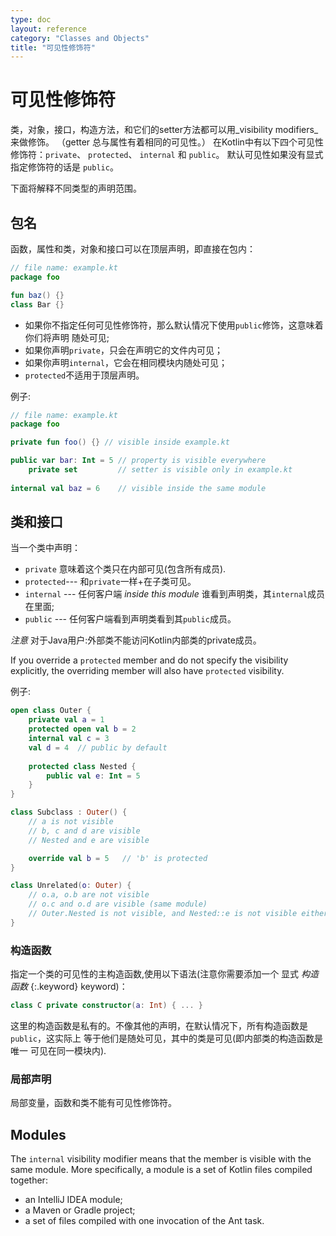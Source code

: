 ```yaml
---
type: doc
layout: reference
category: "Classes and Objects"
title: "可见性修饰符"
---
```


# 可见性修饰符  

类，对象，接口，构造方法，和它们的setter方法都可以用_visibility modifiers_来做修饰。
（getter 总与属性有着相同的可见性。）
在Kotlin中有以下四个可见性修饰符：`private`、 `protected`、 `internal` 和 `public`。
默认可见性如果没有显式指定修饰符的话是 `public`。

下面将解释不同类型的声明范围。

## 包名

函数，属性和类，对象和接口可以在顶层声明，即直接在包内：

``` kotlin
// file name: example.kt
package foo

fun baz() {}
class Bar {}
```

*  如果你不指定任何可见性修饰符，那么默认情况下使用`public`修饰，这意味着你们将声明
随处可见;
* 如果你声明`private`，只会在声明它的文件内可见；
* 如果你声明`internal`，它会在相同模块内随处可见；
* `protected`不适用于顶层声明。

例子:

``` kotlin
// file name: example.kt
package foo

private fun foo() {} // visible inside example.kt

public var bar: Int = 5 // property is visible everywhere
    private set         // setter is visible only in example.kt
    
internal val baz = 6    // visible inside the same module
```

## 类和接口

当一个类中声明：

* `private` 意味着这个类只在内部可见(包含所有成员).
* `protected`--- 和`private`一样+在子类可见。
* `internal` --- 任何客户端 *inside this module* 谁看到声明类，其`internal`成员在里面;
* `public` ---  任何客户端看到声明类看到其`public`成员。

*注意* 对于Java用户:外部类不能访问Kotlin内部类的private成员。

If you override a `protected` member and do not specify the visibility explicitly, the overriding member will also have `protected` visibility.

例子:

``` kotlin
open class Outer {
    private val a = 1
    protected open val b = 2
    internal val c = 3
    val d = 4  // public by default
    
    protected class Nested {
        public val e: Int = 5
    }
}

class Subclass : Outer() {
    // a is not visible
    // b, c and d are visible
    // Nested and e are visible

    override val b = 5   // 'b' is protected
}

class Unrelated(o: Outer) {
    // o.a, o.b are not visible
    // o.c and o.d are visible (same module)
    // Outer.Nested is not visible, and Nested::e is not visible either 
}
```

### 构造函数

指定一个类的可见性的主构造函数,使用以下语法(注意你需要添加一个
显式 *构造函数* {:.keyword} keyword)：

``` kotlin
class C private constructor(a: Int) { ... }
```

这里的构造函数是私有的。不像其他的声明，在默认情况下，所有构造函数是`public`，这实际上
等于他们是随处可见，其中的类是可见(即内部类的构造函数是唯一
可见在同一模块内).

### 局部声明

局部变量，函数和类不能有可见性修饰符。


## Modules

The `internal` visibility modifier means that the member is visible with the same module. More specifically,
a module is a set of Kotlin files compiled together:

  * an IntelliJ IDEA module;
  * a Maven or Gradle project;
  * a set of files compiled with one invocation of the <kotlinc> Ant task.
